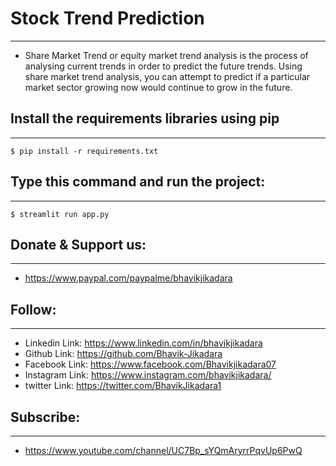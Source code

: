 # Stock Trend Prediction
----------
* Share Market Trend or equity market trend analysis is the process of analysing current trends in order to predict the future trends. Using share market trend analysis, you can attempt to predict if a particular market sector growing now would continue to grow in the future.

## Install the requirements libraries using pip
----------
    $ pip install -r requirements.txt

## Type this command and run the project:
----------
    $ streamlit run app.py

##  Donate & Support us:
----------
* https://www.paypal.com/paypalme/bhavikjikadara

## Follow:
----------
* Linkedin Link: https://www.linkedin.com/in/bhavikjikadara
* Github Link: https://github.com/Bhavik-Jikadara
* Facebook Link: https://www.facebook.com/Bhavikjikadara07
* Instagram Link: https://www.instagram.com/bhavikjikadara/
* twitter Link: https://twitter.com/BhavikJikadara1

##  Subscribe:
----------
* https://www.youtube.com/channel/UC7Bp_sYQmAryrrPqvUp6PwQ

